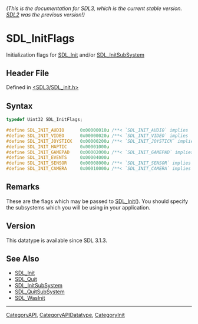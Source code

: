 ###### (This is the documentation for SDL3, which is the current stable version. [SDL2](https://wiki.libsdl.org/SDL2/) was the previous version!)
# SDL_InitFlags

Initialization flags for [SDL_Init](SDL_Init) and/or [SDL_InitSubSystem](SDL_InitSubSystem)

## Header File

Defined in [<SDL3/SDL_init.h>](https://github.com/libsdl-org/SDL/blob/main/include/SDL3/SDL_init.h)

## Syntax

```c
typedef Uint32 SDL_InitFlags;

#define SDL_INIT_AUDIO      0x00000010u /**< `SDL_INIT_AUDIO` implies `SDL_INIT_EVENTS` */
#define SDL_INIT_VIDEO      0x00000020u /**< `SDL_INIT_VIDEO` implies `SDL_INIT_EVENTS`, should be initialized on the main thread */
#define SDL_INIT_JOYSTICK   0x00000200u /**< `SDL_INIT_JOYSTICK` implies `SDL_INIT_EVENTS`, should be initialized on the same thread as SDL_INIT_VIDEO on Windows if you don't set SDL_HINT_JOYSTICK_THREAD */
#define SDL_INIT_HAPTIC     0x00001000u
#define SDL_INIT_GAMEPAD    0x00002000u /**< `SDL_INIT_GAMEPAD` implies `SDL_INIT_JOYSTICK` */
#define SDL_INIT_EVENTS     0x00004000u
#define SDL_INIT_SENSOR     0x00008000u /**< `SDL_INIT_SENSOR` implies `SDL_INIT_EVENTS` */
#define SDL_INIT_CAMERA     0x00010000u /**< `SDL_INIT_CAMERA` implies `SDL_INIT_EVENTS` */
```

## Remarks

These are the flags which may be passed to [SDL_Init](SDL_Init)(). You
should specify the subsystems which you will be using in your application.

## Version

This datatype is available since SDL 3.1.3.

## See Also

- [SDL_Init](SDL_Init)
- [SDL_Quit](SDL_Quit)
- [SDL_InitSubSystem](SDL_InitSubSystem)
- [SDL_QuitSubSystem](SDL_QuitSubSystem)
- [SDL_WasInit](SDL_WasInit)

----
[CategoryAPI](CategoryAPI), [CategoryAPIDatatype](CategoryAPIDatatype), [CategoryInit](CategoryInit)

